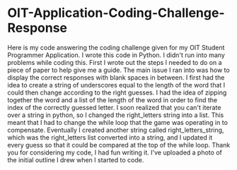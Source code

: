 # OIT-Application-Coding-Challenge-Response
Here is my code answering the coding challenge given for my OIT Student Programmer Application.
I wrote this code in Python.
I didn't run into many problems while coding this. First I wrote out the steps I needed to do on a piece of paper to help give me a guide. 
The main issue I ran into was how to display the correct responses with blank spaces in between. I first had the idea to create a string of underscores equal to the length of the word that I could then change according to the right guesses. I had the idea of zipping together the word and a list of the length of the word in order to find the index of the correctly guessed letter. I soon realized that you can't iterate over a string in python, so I changed the right_letters string into a list. This meant that I had to change the while loop that the game was operating in to compensate. Eventually I created another string called right_letters_string, which was the right_letters list converted into a string, and I updated it every guess so that it could be compared at the top of the while loop. 
Thank you for considering my code, I had fun writing it. I've uploaded a photo of the initial outline I drew when I started to code. 
